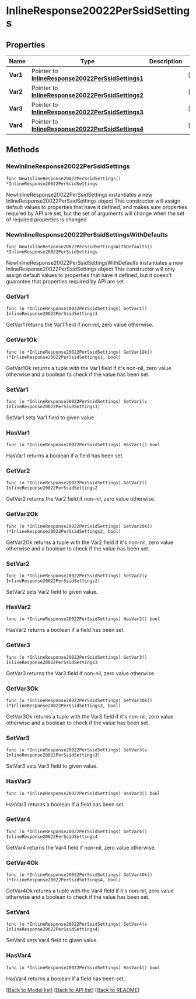 # InlineResponse20022PerSsidSettings

## Properties

Name | Type | Description | Notes
------------ | ------------- | ------------- | -------------
**Var1** | Pointer to [**InlineResponse20022PerSsidSettings1**](InlineResponse20022PerSsidSettings1.md) |  | [optional] 
**Var2** | Pointer to [**InlineResponse20022PerSsidSettings2**](InlineResponse20022PerSsidSettings2.md) |  | [optional] 
**Var3** | Pointer to [**InlineResponse20022PerSsidSettings3**](InlineResponse20022PerSsidSettings3.md) |  | [optional] 
**Var4** | Pointer to [**InlineResponse20022PerSsidSettings4**](InlineResponse20022PerSsidSettings4.md) |  | [optional] 

## Methods

### NewInlineResponse20022PerSsidSettings

`func NewInlineResponse20022PerSsidSettings() *InlineResponse20022PerSsidSettings`

NewInlineResponse20022PerSsidSettings instantiates a new InlineResponse20022PerSsidSettings object
This constructor will assign default values to properties that have it defined,
and makes sure properties required by API are set, but the set of arguments
will change when the set of required properties is changed

### NewInlineResponse20022PerSsidSettingsWithDefaults

`func NewInlineResponse20022PerSsidSettingsWithDefaults() *InlineResponse20022PerSsidSettings`

NewInlineResponse20022PerSsidSettingsWithDefaults instantiates a new InlineResponse20022PerSsidSettings object
This constructor will only assign default values to properties that have it defined,
but it doesn't guarantee that properties required by API are set

### GetVar1

`func (o *InlineResponse20022PerSsidSettings) GetVar1() InlineResponse20022PerSsidSettings1`

GetVar1 returns the Var1 field if non-nil, zero value otherwise.

### GetVar1Ok

`func (o *InlineResponse20022PerSsidSettings) GetVar1Ok() (*InlineResponse20022PerSsidSettings1, bool)`

GetVar1Ok returns a tuple with the Var1 field if it's non-nil, zero value otherwise
and a boolean to check if the value has been set.

### SetVar1

`func (o *InlineResponse20022PerSsidSettings) SetVar1(v InlineResponse20022PerSsidSettings1)`

SetVar1 sets Var1 field to given value.

### HasVar1

`func (o *InlineResponse20022PerSsidSettings) HasVar1() bool`

HasVar1 returns a boolean if a field has been set.

### GetVar2

`func (o *InlineResponse20022PerSsidSettings) GetVar2() InlineResponse20022PerSsidSettings2`

GetVar2 returns the Var2 field if non-nil, zero value otherwise.

### GetVar2Ok

`func (o *InlineResponse20022PerSsidSettings) GetVar2Ok() (*InlineResponse20022PerSsidSettings2, bool)`

GetVar2Ok returns a tuple with the Var2 field if it's non-nil, zero value otherwise
and a boolean to check if the value has been set.

### SetVar2

`func (o *InlineResponse20022PerSsidSettings) SetVar2(v InlineResponse20022PerSsidSettings2)`

SetVar2 sets Var2 field to given value.

### HasVar2

`func (o *InlineResponse20022PerSsidSettings) HasVar2() bool`

HasVar2 returns a boolean if a field has been set.

### GetVar3

`func (o *InlineResponse20022PerSsidSettings) GetVar3() InlineResponse20022PerSsidSettings3`

GetVar3 returns the Var3 field if non-nil, zero value otherwise.

### GetVar3Ok

`func (o *InlineResponse20022PerSsidSettings) GetVar3Ok() (*InlineResponse20022PerSsidSettings3, bool)`

GetVar3Ok returns a tuple with the Var3 field if it's non-nil, zero value otherwise
and a boolean to check if the value has been set.

### SetVar3

`func (o *InlineResponse20022PerSsidSettings) SetVar3(v InlineResponse20022PerSsidSettings3)`

SetVar3 sets Var3 field to given value.

### HasVar3

`func (o *InlineResponse20022PerSsidSettings) HasVar3() bool`

HasVar3 returns a boolean if a field has been set.

### GetVar4

`func (o *InlineResponse20022PerSsidSettings) GetVar4() InlineResponse20022PerSsidSettings4`

GetVar4 returns the Var4 field if non-nil, zero value otherwise.

### GetVar4Ok

`func (o *InlineResponse20022PerSsidSettings) GetVar4Ok() (*InlineResponse20022PerSsidSettings4, bool)`

GetVar4Ok returns a tuple with the Var4 field if it's non-nil, zero value otherwise
and a boolean to check if the value has been set.

### SetVar4

`func (o *InlineResponse20022PerSsidSettings) SetVar4(v InlineResponse20022PerSsidSettings4)`

SetVar4 sets Var4 field to given value.

### HasVar4

`func (o *InlineResponse20022PerSsidSettings) HasVar4() bool`

HasVar4 returns a boolean if a field has been set.


[[Back to Model list]](../README.md#documentation-for-models) [[Back to API list]](../README.md#documentation-for-api-endpoints) [[Back to README]](../README.md)


